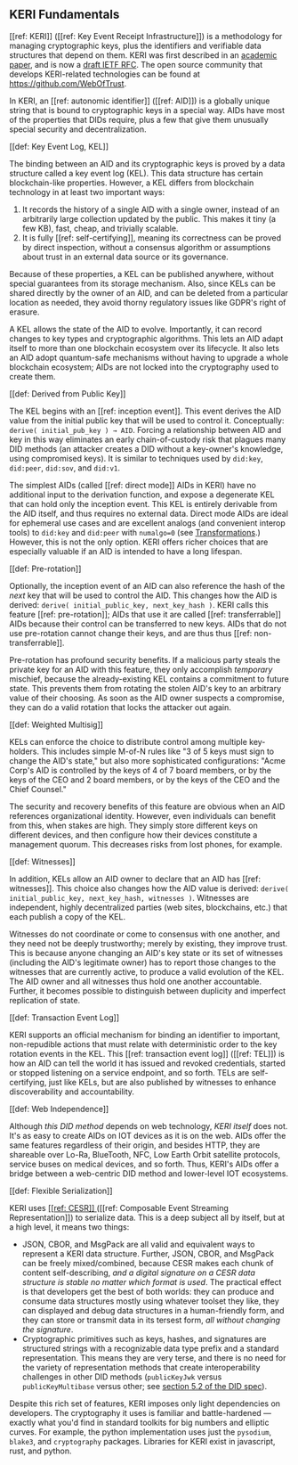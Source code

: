 ## KERI Fundamentals

[[ref: KERI]] ([[ref: Key Event Receipt Infrastructure]]) is a methodology for managing cryptographic keys, plus the identifiers and verifiable data structures that depend on them. KERI was first described in an [academic paper](https://arxiv.org/abs/1907.02143), and is now a [draft IETF RFC](https://weboftrust.github.io/ietf-keri/draft-ssmith-keri.html). The open source community that develops KERI-related technologies can be found at https://github.com/WebOfTrust.

In KERI, an [[ref: autonomic identifier]] ([[ref: AID]]) is a globally unique string that is bound to cryptographic keys in a special way. AIDs have most of the properties that DIDs require, plus a few that give them unusually special security and decentralization.

[[def: Key Event Log, KEL]]

The binding between an AID and its cryptographic keys is proved by a data structure called a key event log (KEL). This data structure has certain blockchain-like properties. However, a KEL differs from blockchain technology in at least two important ways:

1.  It records the history of a single AID with a single owner, instead of an arbitrarily large collection updated by the public. This makes it tiny (a few KB), fast, cheap, and trivially scalable.
2.  It is fully [[ref: self-certifying]], meaning its correctness can be proved by direct inspection, without a consensus algorithm or assumptions about trust in an external data source or its governance.

Because of these properties, a KEL can be published anywhere, without special guarantees from its storage mechanism. Also, since KELs can be shared directly by the owner of an AID, and can be deleted from a particular location as needed, they avoid thorny regulatory issues like GDPR's right of erasure.

A KEL allows the state of the AID to evolve. Importantly, it can record changes to key types and cryptographic algorithms. This lets an AID adapt itself to more than one blockchain ecosystem over its lifecycle. It also lets an AID adopt quantum-safe mechanisms without having to upgrade a whole blockchain ecosystem; AIDs are not locked into the cryptography used to create them.

[[def: Derived from Public Key]]

The KEL begins with an [[ref: inception event]]. This event derives the AID value from the initial public key that will be used to control it. Conceptually: `derive( initial_pub_key ) → AID`. Forcing a relationship between AID and key in this way eliminates an early chain-of-custody risk that plagues many DID methods (an attacker creates a DID without a key-owner's knowledge, using compromised keys). It is similar to techniques used by `did:key`, `did:peer`, `did:sov`, and `did:v1`.

The simplest AIDs (called [[ref: direct mode]] AIDs in KERI) have no additional input to the derivation function, and expose a degenerate KEL that can hold only the inception event. This KEL is entirely derivable from the AID itself, and thus requires no external data. Direct mode AIDs are ideal for ephemeral use cases and are excellent analogs (and convenient interop tools) to `did:key` and `did:peer` with `numalgo=0` (see [Transformations](#transformations).) However, this is not the only option. KERI offers richer choices that are especially valuable if an AID is intended to have a long lifespan.

[[def: Pre-rotation]]

Optionally, the inception event of an AID can also reference the hash of the _next_ key that will be used to control the AID. This changes how the AID is derived: `derive( initial_public_key, next_key_hash )`. KERI calls this feature [[ref: pre-rotation]]; AIDs that use it are called [[ref: transferrable]] AIDs because their control can be transferred to new keys. AIDs that do not use pre-rotation cannot change their keys, and are thus thus [[ref: non-transferrable]].

Pre-rotation has profound security benefits. If a malicious party steals the private key for an AID with this feature, they only accomplish _temporary_ mischief, because the already-existing KEL contains a commitment to future state. This prevents them from rotating the stolen AID's key to an arbitrary value of their choosing. As soon as the AID owner suspects a compromise, they can do a valid rotation that locks the attacker out again.

[[def: Weighted Multisig]]

KELs can enforce the choice to distribute control among multiple key-holders. This includes simple M-of-N rules like "3 of 5 keys must sign to change the AID's state," but also more sophisticated configurations: "Acme Corp's AID is controlled by the keys of 4 of 7 board members, or by the keys of the CEO and 2 board members, or by the keys of the CEO and the Chief Counsel."

The security and recovery benefits of this feature are obvious when an AID references organizational identity. However, even individuals can benefit from this, when stakes are high. They simply store different keys on different devices, and then configure how their devices constitute a management quorum. This decreases risks from lost phones, for example.

[[def: Witnesses]]

In addition, KELs allow an AID owner to declare that an AID has [[ref: witnesses]]. This choice also changes how the AID value is derived: `derive( initial_public_key, next_key_hash, witnesses )`. Witnesses are independent, highly decentralized parties (web sites, blockchains, etc.) that each publish a copy of the KEL.

Witnesses do not coordinate or come to consensus with one another, and they need not be deeply trustworthy; merely by existing, they improve trust. This is because anyone changing an AID's key state or its set of witnesses (including the AID's legitimate owner) has to report those changes to the witnesses that are currently active, to produce a valid evolution of the KEL. The AID owner and all witnesses thus hold one another accountable. Further, it becomes possible to distinguish between duplicity and imperfect replication of state.

[[def: Transaction Event Log]]

KERI supports an official mechanism for binding an identifier to important, non-repudible actions that must relate with deterministic order to the key rotation events in the KEL. This [[ref: transaction event log]] ([[ref: TEL]]) is how an AID can tell the world it has issued and revoked credentials, started or stopped listening on a service endpoint, and so forth. TELs are <a>self-certifying</a>, just like KELs, but are also published by witnesses to enhance discoverability and accountability.

[[def: Web Independence]]

Although _this DID method_ depends on web technology, _KERI itself_ does not. It's as easy to create AIDs on IOT devices as it is on the web. AIDs offer the same features regardless of their origin, and besides HTTP, they are shareable over Lo-Ra, BlueTooth, NFC, Low Earth Orbit satellite protocols, service buses on medical devices, and so forth. Thus, KERI's AIDs offer a bridge between a web-centric DID method and lower-level IOT ecosystems.

[[def: Flexible Serialization]]

KERI uses [[[ref: CESR]] ](https://weboftrust.github.io/ietf-cesr/draft-ssmith-cesr.html)([[ref: Composable Event Streaming Representation]]) to serialize data. This is a deep subject all by itself, but at a high level, it means two things:

*   JSON, CBOR, and MsgPack are all valid and equivalent ways to represent a KERI data structure. Further, JSON, CBOR, and MsgPack can be freely mixed/combined, because CESR makes each chunk of content self-describing, _and a digital signature on a CESR data structure is stable no matter which format is used_. The practical effect is that developers get the best of both worlds: they can produce and consume data structures mostly using whatever toolset they like, they can displayed and debug data structures in a human-friendly form, and they can store or transmit data in its tersest form, _all without changing the signature_.
*   Cryptographic primitives such as keys, hashes, and signatures are structured strings with a recognizable data type prefix and a standard representation. This means they are very terse, and there is no need for the variety of representation methods that create interoperability challenges in other DID methods (`publicKeyJwk` versus `publicKeyMultibase` versus other; see [section 5.2 of the DID spec](https://www.w3.org/TR/did-core/#verification-material)).

Despite this rich set of features, KERI imposes only light dependencies on developers. The cryptography it uses is familiar and battle-hardened — exactly what you'd find in standard toolkits for big numbers and elliptic curves. For example, the python implementation uses just the `pysodium`, `blake3`, and `cryptography` packages. Libraries for KERI exist in javascript, rust, and python.